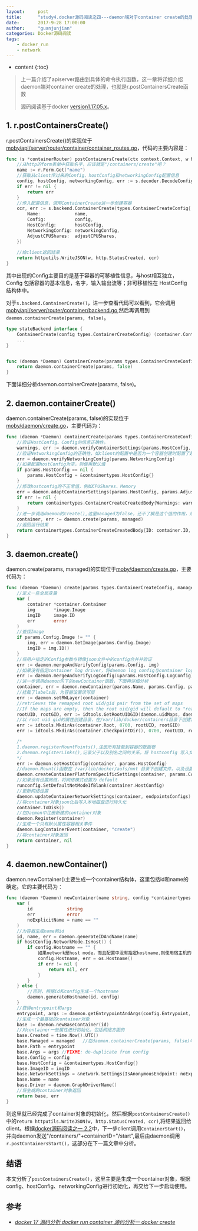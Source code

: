 ```yaml
---
layout:     post
title:      "study4.docker源码阅读之四---daemon端对于container create的处理 "
date:       2017-9-28 17:00:00 
author:     "guanjunjian"
categories: Docker源码阅读
tags:
    - docker_run
    - network
---
```


* content
{:toc}

> 上一篇介绍了apiserver路由到具体的命令执行函数，这一章将详细介绍daemon端对container create的处理，也就是r.postContainersCreate函数
>  
> 源码阅读基于docker [version1.17.05.x](https://github.com/moby/moby/tree/17.05.x)。




## 1. r.postContainersCreate()

r.postContainersCreate()的实现位于[moby/api/server/router/container/container_routes.go](https://github.com/moby/moby/blob/17.05.x/api/server/router/container/container_routes.go#L362#L396)，代码的主要内容是：

```go
func (s *containerRouter) postContainersCreate(ctx context.Context, w http.ResponseWriter, r *http.Request, vars map[string]string) error {
	//从http的form表单中获取名字，应该就是"/containers/create"吧？
	name := r.Form.Get("name")
	//获取从client传过来的Config、hostConfig和networkingConfig配置信息
	config, hostConfig, networkingConfig, err := s.decoder.DecodeConfig(r.Body)
	if err != nil {
		return err
	}
	//传入配置信息，调用ContainerCreate进一步创建容器
	ccr, err := s.backend.ContainerCreate(types.ContainerCreateConfig{
		Name:             name,
		Config:           config,
		HostConfig:       hostConfig,
		NetworkingConfig: networkingConfig,
		AdjustCPUShares:  adjustCPUShares,
	})
	
	//给client返回结果
	return httputils.WriteJSON(w, http.StatusCreated, ccr)
}
```

其中出现的Config主要目的是基于容器的可移植性信息，与host相互独立，Config 包括容器的基本信息，名字，输入输出流等；非可移植性在 HostConfig 结构体中。

对于`s.backend.ContainerCreate()`，进一步查看代码可以看到，它会调用[moby/api/server/router/container/backend.go](https://github.com/moby/moby/blob/17.05.x/api/server/router/container/backend.go#L36),然后再调用到`daemon.containerCreate(params, false)`。

```go
type stateBackend interface {
	ContainerCreate(config types.ContainerCreateConfig) (container.ContainerCreateCreatedBody, error)
	...
}


func (daemon *Daemon) ContainerCreate(params types.ContainerCreateConfig) (containertypes.ContainerCreateCreatedBody, error) {
	return daemon.containerCreate(params, false)
}
```

下面详细分析daemon.containerCreate(params, false)。


## 2. daemon.containerCreate()

daemon.containerCreate(params, false)的实现位于[moby/daemon/create.go](https://github.com/moby/moby/blob/17.05.x/daemon/create.go#L36#L67)，主要代码为：

```go
func (daemon *Daemon) containerCreate(params types.ContainerCreateConfig, managed bool) (containertypes.ContainerCreateCreatedBody, error) {
	//验证HostConfig、Config的信息正确性。
	warnings, err := daemon.verifyContainerSettings(params.HostConfig, params.Config, false)
	//验证NetworkingConfig的正确性，如client的配置中是否为一个容器创建时配置了超过1个network，查看IPAMConfig是否有效
	err = daemon.verifyNetworkingConfig(params.NetworkingConfig)
	//如果配置hostConfig为空，则使用默认值
	if params.HostConfig == nil {
		params.HostConfig = &containertypes.HostConfig{}
	}
	//修改hostconfig的不正常值，例如CPUShares、Memory
	err = daemon.adaptContainerSettings(params.HostConfig, params.AdjustCPUShares)
	if err != nil {
		return containertypes.ContainerCreateCreatedBody{Warnings: warnings}, err
	}
	//进一步调用daemon的create(),这里managed为false，还不了解是这个值的作用，用到时再分析
	container, err := daemon.create(params, managed)
	//返回运行结果
	return containertypes.ContainerCreateCreatedBody{ID: container.ID, Warnings: warnings}, nil
}
```

## 3. daemon.create()

daemon.create(params, managed)的实现位于[moby/daemon/create.go](https://github.com/moby/moby/blob/17.05.x/daemon/create.go#L70#L156)，主要代码为：

```go
func (daemon *Daemon) create(params types.ContainerCreateConfig, managed bool) (retC *container.Container, retErr error) {
	//定义一些全局变量
	var (
		container *container.Container
		img       *image.Image
		imgID     image.ID
		err       error
	)
	//查找Image
	if params.Config.Image != "" {
		img, err = daemon.GetImage(params.Config.Image)
		imgID = img.ID()
	}
	//将用户指定的Config参数与镜像json文件中的config合并并验证
	err := daemon.mergeAndVerifyConfig(params.Config, img)
	//如果没有指定container log driver，将daemon log config与container log config合并
	err := daemon.mergeAndVerifyLogConfig(&params.HostConfig.LogConfig)
	//进一步调用daemon包下的newContainer函数，下面再详细分析
	container, err = daemon.newContainer(params.Name, params.Config, params.HostConfig, imgID, managed)
	//挂载了labels后，为容器设置读写层
	err := daemon.setRWLayer(container)
	//retrieves the remapped root uid/gid pair from the set of maps
	//If the maps are empty, then the root uid/gid will default to "real" 0/0
	rootUID, rootGID, err := idtools.GetRootUIDGID(daemon.uidMaps, daemon.gidMaps)
	//以 root uid gid的属性创建目录，在/var/lib/docker/containers目录下创建容器文件，并在容器文件下创建checkpoints目录
	err := idtools.MkdirAs(container.Root, 0700, rootUID, rootGID)
	err := idtools.MkdirAs(container.CheckpointDir(), 0700, rootUID, rootGID)

	/*
	1.daemon.registerMountPoints(),注册所有挂载到容器的数据卷
	2.daemon.registerLinks(),记录父子以及别名之间的关系，将 hostconfig 写入文件 hostconfig.json		
	*/
	err := daemon.setHostConfig(container, params.HostConfig)
	//daemon.Mount()函数在 /var/lib/docker/aufs/mnt 目录下创建文件，以及设置工作目录
	daemon.createContainerPlatformSpecificSettings(container, params.Config, params.HostConfig)
	//如果没有设置网络，将网络模式设置为 default
	runconfig.SetDefaultNetModeIfBlank(container.HostConfig)
	//更新网络设置
	daemon.updateContainerNetworkSettings(container, endpointsConfigs)
	//将container对象json化后写入本地磁盘进行持久化
	container.ToDisk()
	//在Daemon中注册新建的container对象
	daemon.Register(container)
	//生成一个只有默认属性容器相关事件
	daemon.LogContainerEvent(container, "create")
	//将container对象返回
	return container, nil
}
```

## 4. daemon.newContainer()

daemon.newContainer()主要生成一个container结构体，这里包括id和name的确定。它的主要代码为：

```go
func (daemon *Daemon) newContainer(name string, config *containertypes.Config, hostConfig *containertypes.HostConfig, imgID image.ID, managed bool) (*container.Container, error) {
	var (
		id             string
		err            error
		noExplicitName = name == ""
	)
	//为容器生成name和id
	id, name, err = daemon.generateIDAndName(name)
	if hostConfig.NetworkMode.IsHost() {
		if config.Hostname == "" {
			如果network是host mode，而且配置中没有指定hostname,则使用宿主机的hostname
			config.Hostname, err = os.Hostname()
			if err != nil {
				return nil, err
			}
		}
	} else {
		//否则，根据id和config生成一个hostname
		daemon.generateHostname(id, config)
	}
	//获得entrypoint和args
	entrypoint, args := daemon.getEntrypointAndArgs(config.Entrypoint, config.Cmd)
	//生成一个最基础的container对象
	base := daemon.newBaseContainer(id)
	//对container一些属性进行初始化，包括网络方面的
	base.Created = time.Now().UTC()
	base.Managed = managed   //在daemon.containerCreate(params, false)中传入的，managed==false
	base.Path = entrypoint
	base.Args = args //FIXME: de-duplicate from config
	base.Config = config
	base.HostConfig = &containertypes.HostConfig{}
	base.ImageID = imgID
	base.NetworkSettings = &network.Settings{IsAnonymousEndpoint: noExplicitName}
	base.Name = name
	base.Driver = daemon.GraphDriverName()
	//将生成的container对象返回
	return base, err
}
```

到这里就已经完成了container对象的初始化，然后根据`postContainersCreate()`中的`return httputils.WriteJSON(w, http.StatusCreated, ccr)`,将结果返回给client。根据[docker源码阅读之一 2.2](https://guanjunjian.github.io/2017/09/26/docker-client-excuting-flow-for-run/)中，下一步client调用`ContainerStart()`，并向daemon发送"/containers/"+containerID+"/start",最后由daemon调用`r.postContainersStart()`，这部分在下一篇文章中分析。


## 结语

本文分析了`postContainersCreate()`，这里主要是生成一个container对象，根据config、hostConfig、networkingConfig进行初始化，再交给下一步启动使用。

## 参考

* *[docker 17 源码分析 docker run container 源码分析一 docker create](http://blog.csdn.net/zhonglinzhang/article/details/53435590)*
